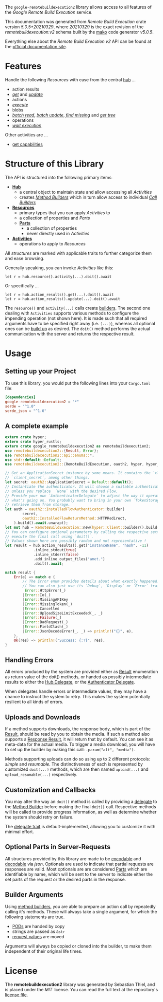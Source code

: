 <!---
DO NOT EDIT !
This file was generated automatically from 'src/generator/templates/api/README.md.mako'
DO NOT EDIT !
-->
The `google-remotebuildexecution2` library allows access to all features of the *Google Remote Build Execution* service.

This documentation was generated from *Remote Build Execution* crate version *5.0.5+20210329*, where *20210329* is the exact revision of the *remotebuildexecution:v2* schema built by the [mako](http://www.makotemplates.org/) code generator *v5.0.5*.

Everything else about the *Remote Build Execution* *v2* API can be found at the
[official documentation site](https://cloud.google.com/remote-build-execution/docs/).
# Features

Handle the following *Resources* with ease from the central [hub](https://docs.rs/google-remotebuildexecution2/5.0.5+20210329/google_remotebuildexecution2/RemoteBuildExecution) ...

* action results
 * [*get*](https://docs.rs/google-remotebuildexecution2/5.0.5+20210329/google_remotebuildexecution2/api::ActionResultGetCall) and [*update*](https://docs.rs/google-remotebuildexecution2/5.0.5+20210329/google_remotebuildexecution2/api::ActionResultUpdateCall)
* actions
 * [*execute*](https://docs.rs/google-remotebuildexecution2/5.0.5+20210329/google_remotebuildexecution2/api::ActionExecuteCall)
* blobs
 * [*batch read*](https://docs.rs/google-remotebuildexecution2/5.0.5+20210329/google_remotebuildexecution2/api::BlobBatchReadCall), [*batch update*](https://docs.rs/google-remotebuildexecution2/5.0.5+20210329/google_remotebuildexecution2/api::BlobBatchUpdateCall), [*find missing*](https://docs.rs/google-remotebuildexecution2/5.0.5+20210329/google_remotebuildexecution2/api::BlobFindMissingCall) and [*get tree*](https://docs.rs/google-remotebuildexecution2/5.0.5+20210329/google_remotebuildexecution2/api::BlobGetTreeCall)
* operations
 * [*wait execution*](https://docs.rs/google-remotebuildexecution2/5.0.5+20210329/google_remotebuildexecution2/api::OperationWaitExecutionCall)

Other activities are ...

* [get capabilities](https://docs.rs/google-remotebuildexecution2/5.0.5+20210329/google_remotebuildexecution2/api::MethodGetCapabilityCall)



# Structure of this Library

The API is structured into the following primary items:

* **[Hub](https://docs.rs/google-remotebuildexecution2/5.0.5+20210329/google_remotebuildexecution2/RemoteBuildExecution)**
    * a central object to maintain state and allow accessing all *Activities*
    * creates [*Method Builders*](https://docs.rs/google-remotebuildexecution2/5.0.5+20210329/google_remotebuildexecution2/client::MethodsBuilder) which in turn
      allow access to individual [*Call Builders*](https://docs.rs/google-remotebuildexecution2/5.0.5+20210329/google_remotebuildexecution2/client::CallBuilder)
* **[Resources](https://docs.rs/google-remotebuildexecution2/5.0.5+20210329/google_remotebuildexecution2/client::Resource)**
    * primary types that you can apply *Activities* to
    * a collection of properties and *Parts*
    * **[Parts](https://docs.rs/google-remotebuildexecution2/5.0.5+20210329/google_remotebuildexecution2/client::Part)**
        * a collection of properties
        * never directly used in *Activities*
* **[Activities](https://docs.rs/google-remotebuildexecution2/5.0.5+20210329/google_remotebuildexecution2/client::CallBuilder)**
    * operations to apply to *Resources*

All *structures* are marked with applicable traits to further categorize them and ease browsing.

Generally speaking, you can invoke *Activities* like this:

```Rust,ignore
let r = hub.resource().activity(...).doit().await
```

Or specifically ...

```ignore
let r = hub.action_results().get(...).doit().await
let r = hub.action_results().update(...).doit().await
```

The `resource()` and `activity(...)` calls create [builders][builder-pattern]. The second one dealing with `Activities`
supports various methods to configure the impending operation (not shown here). It is made such that all required arguments have to be
specified right away (i.e. `(...)`), whereas all optional ones can be [build up][builder-pattern] as desired.
The `doit()` method performs the actual communication with the server and returns the respective result.

# Usage

## Setting up your Project

To use this library, you would put the following lines into your `Cargo.toml` file:

```toml
[dependencies]
google-remotebuildexecution2 = "*"
serde = "^1.0"
serde_json = "^1.0"
```

## A complete example

```Rust
extern crate hyper;
extern crate hyper_rustls;
extern crate google_remotebuildexecution2 as remotebuildexecution2;
use remotebuildexecution2::{Result, Error};
use remotebuildexecution2::api::enums::*;
use std::default::Default;
use remotebuildexecution2::{RemoteBuildExecution, oauth2, hyper, hyper_rustls, chrono, FieldMask};

// Get an ApplicationSecret instance by some means. It contains the `client_id` and
// `client_secret`, among other things.
let secret: oauth2::ApplicationSecret = Default::default();
// Instantiate the authenticator. It will choose a suitable authentication flow for you,
// unless you replace  `None` with the desired Flow.
// Provide your own `AuthenticatorDelegate` to adjust the way it operates and get feedback about
// what's going on. You probably want to bring in your own `TokenStorage` to persist tokens and
// retrieve them from storage.
let auth = oauth2::InstalledFlowAuthenticator::builder(
        secret,
        oauth2::InstalledFlowReturnMethod::HTTPRedirect,
    ).build().await.unwrap();
let mut hub = RemoteBuildExecution::new(hyper::Client::builder().build(hyper_rustls::HttpsConnectorBuilder::new().with_native_roots().unwrap().https_or_http().enable_http1().build()), auth);
// You can configure optional parameters by calling the respective setters at will, and
// execute the final call using `doit()`.
// Values shown here are possibly random and not representative !
let result = hub.action_results().get("instanceName", "hash", -11)
             .inline_stdout(true)
             .inline_stderr(false)
             .add_inline_output_files("amet.")
             .doit().await;

match result {
    Err(e) => match e {
        // The Error enum provides details about what exactly happened.
        // You can also just use its `Debug`, `Display` or `Error` traits
         Error::HttpError(_)
        |Error::Io(_)
        |Error::MissingAPIKey
        |Error::MissingToken(_)
        |Error::Cancelled
        |Error::UploadSizeLimitExceeded(_, _)
        |Error::Failure(_)
        |Error::BadRequest(_)
        |Error::FieldClash(_)
        |Error::JsonDecodeError(_, _) => println!("{}", e),
    },
    Ok(res) => println!("Success: {:?}", res),
}

```
## Handling Errors

All errors produced by the system are provided either as [Result](https://docs.rs/google-remotebuildexecution2/5.0.5+20210329/google_remotebuildexecution2/client::Result) enumeration as return value of
the doit() methods, or handed as possibly intermediate results to either the
[Hub Delegate](https://docs.rs/google-remotebuildexecution2/5.0.5+20210329/google_remotebuildexecution2/client::Delegate), or the [Authenticator Delegate](https://docs.rs/yup-oauth2/*/yup_oauth2/trait.AuthenticatorDelegate.html).

When delegates handle errors or intermediate values, they may have a chance to instruct the system to retry. This
makes the system potentially resilient to all kinds of errors.

## Uploads and Downloads
If a method supports downloads, the response body, which is part of the [Result](https://docs.rs/google-remotebuildexecution2/5.0.5+20210329/google_remotebuildexecution2/client::Result), should be
read by you to obtain the media.
If such a method also supports a [Response Result](https://docs.rs/google-remotebuildexecution2/5.0.5+20210329/google_remotebuildexecution2/client::ResponseResult), it will return that by default.
You can see it as meta-data for the actual media. To trigger a media download, you will have to set up the builder by making
this call: `.param("alt", "media")`.

Methods supporting uploads can do so using up to 2 different protocols:
*simple* and *resumable*. The distinctiveness of each is represented by customized
`doit(...)` methods, which are then named `upload(...)` and `upload_resumable(...)` respectively.

## Customization and Callbacks

You may alter the way an `doit()` method is called by providing a [delegate](https://docs.rs/google-remotebuildexecution2/5.0.5+20210329/google_remotebuildexecution2/client::Delegate) to the
[Method Builder](https://docs.rs/google-remotebuildexecution2/5.0.5+20210329/google_remotebuildexecution2/client::CallBuilder) before making the final `doit()` call.
Respective methods will be called to provide progress information, as well as determine whether the system should
retry on failure.

The [delegate trait](https://docs.rs/google-remotebuildexecution2/5.0.5+20210329/google_remotebuildexecution2/client::Delegate) is default-implemented, allowing you to customize it with minimal effort.

## Optional Parts in Server-Requests

All structures provided by this library are made to be [encodable](https://docs.rs/google-remotebuildexecution2/5.0.5+20210329/google_remotebuildexecution2/client::RequestValue) and
[decodable](https://docs.rs/google-remotebuildexecution2/5.0.5+20210329/google_remotebuildexecution2/client::ResponseResult) via *json*. Optionals are used to indicate that partial requests are responses
are valid.
Most optionals are are considered [Parts](https://docs.rs/google-remotebuildexecution2/5.0.5+20210329/google_remotebuildexecution2/client::Part) which are identifiable by name, which will be sent to
the server to indicate either the set parts of the request or the desired parts in the response.

## Builder Arguments

Using [method builders](https://docs.rs/google-remotebuildexecution2/5.0.5+20210329/google_remotebuildexecution2/client::CallBuilder), you are able to prepare an action call by repeatedly calling it's methods.
These will always take a single argument, for which the following statements are true.

* [PODs][wiki-pod] are handed by copy
* strings are passed as `&str`
* [request values](https://docs.rs/google-remotebuildexecution2/5.0.5+20210329/google_remotebuildexecution2/client::RequestValue) are moved

Arguments will always be copied or cloned into the builder, to make them independent of their original life times.

[wiki-pod]: http://en.wikipedia.org/wiki/Plain_old_data_structure
[builder-pattern]: http://en.wikipedia.org/wiki/Builder_pattern
[google-go-api]: https://github.com/google/google-api-go-client

# License
The **remotebuildexecution2** library was generated by Sebastian Thiel, and is placed
under the *MIT* license.
You can read the full text at the repository's [license file][repo-license].

[repo-license]: https://github.com/Byron/google-apis-rsblob/main/LICENSE.md

